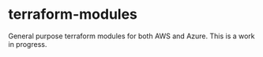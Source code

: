 # terraform-modules
General purpose terraform modules for both AWS and Azure. This is a work in progress.

